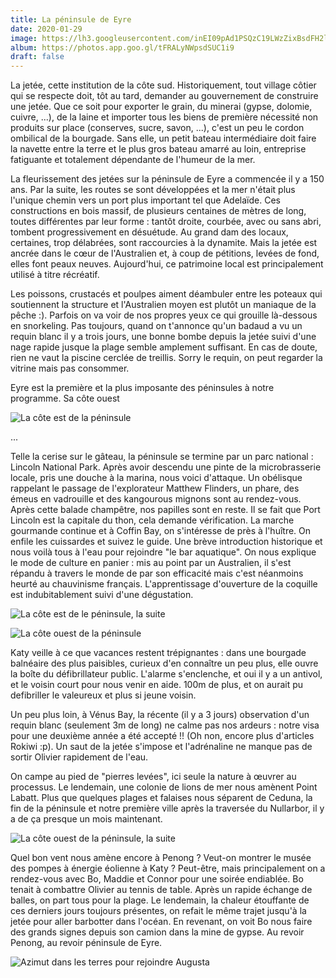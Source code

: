 ```yaml
---
title: La péninsule de Eyre
date: 2020-01-29
image: https://lh3.googleusercontent.com/inEI09pAd1PSQzC19LWzZixBsdFH2lWNSAiejLJ1fRGG15kOt6mEN8t7wFsoCyZw166904RGAI6LunUp1DCBueb0zYw9OMAPln5uIFW2BqsCxA-_BxjR2-fxqDg8kon9awk8XmEe3Ks
album: https://photos.app.goo.gl/tFRALyNWpsdSUC1i9
draft: false
---
```


La jetée, cette institution de la côte sud. Historiquement, tout village côtier qui se respecte doit, tôt au tard, demander au gouvernement de construire une jetée. Que ce soit pour exporter le grain, du minerai (gypse, dolomie, cuivre, ...), de la laine et importer tous les biens de première nécessité non produits sur place (conserves, sucre, savon, ...), c'est un peu le cordon ombilical de la bourgade. Sans elle, un petit bateau intermédiaire doit faire la navette entre la terre et le plus gros bateau amarré au loin, entreprise fatiguante et totalement dépendante de l'humeur de la mer.

La fleurissement des jetées sur la péninsule de Eyre a commencée il y a 150 ans. Par la suite, les routes se sont développées et la mer n'était plus l'unique chemin vers un port plus important tel que Adelaïde.  Ces constructions en bois massif, de plusieurs centaines de mètres de long, toutes différentes par leur forme : tantôt droite, courbée, avec ou sans abri, tombent progressivement en désuétude. Au grand dam des locaux, certaines, trop délabrées, sont raccourcies à la dynamite. Mais la jetée est ancrée dans le cœur de l'Australien et, à coup de pétitions, levées de fond, elles font peaux neuves. Aujourd'hui, ce patrimoine local est principalement utilisé à titre récréatif.

Les poissons, crustacés et poulpes aiment déambuler entre les poteaux qui soutiennent la structure et l'Australien moyen est plutôt un maniaque de la pêche :). Parfois on va voir de nos propres yeux ce qui grouille là-dessous en snorkeling. Pas toujours, quand on t'annonce qu'un badaud a vu un requin blanc il y a trois jours, une bonne bombe depuis la jetée suivi d'une nage rapide jusque la plage semble amplement suffisant. En cas de doute, rien ne vaut la piscine cerclée de treillis. Sorry le requin, on peut regarder la vitrine mais pas consommer. 

Eyre est la première et la plus imposante des péninsules à notre programme. Sa côte ouest

![La côte est de la péninsule](https://lh3.googleusercontent.com/m96POApusSvSqS1grPIpBGDi_gePHeGfCc8Ppjqx9jr4gKB42sDlp9BnKAV3WCxX9BdL8y3ONfzsOZgqWAm7g44XcemYcFXVk2EiqrHS2WPBLqlUqw9VOenBLRmeVQ7SWI7sjlcIIAM)

...

Telle la cerise sur le gâteau, la péninsule se termine par un parc national : Lincoln National Park. Après avoir descendu une pinte de la microbrasserie locale, pris une douche à la marina, nous voici d'attaque. Un obélisque rappelant le passage de l'explorateur Matthew Flinders, un phare, des émeus en vadrouille et des kangourous mignons sont au rendez-vous. Après cette balade champêtre, nos papilles sont en reste. Il se fait que Port Lincoln est la capitale du thon, cela demande vérification. La marche gourmande continue et à Coffin Bay, on s'intéresse de près à l'huître. On enfile les cuissardes et suivez le guide. Une brève introduction historique et nous voilà tous à l'eau pour rejoindre "le bar aquatique". On nous explique le mode de culture en panier : mis au point par un Australien, il s'est répandu à travers le monde de par son efficacité mais c'est néanmoins heurté au chauvinisme français. L'apprentissage d'ouverture de la coquille est indubitablement suivi d'une dégustation.

![La côte est de le péninsule, la suite](https://lh3.googleusercontent.com/_zSptMeHZu8t7_YQoAUoQNUHRa2I5xELqBfYpoMFo6NZb774TF-e5d_15BxwZiiOsGQyZbamlZxunIVqQezgO2WKllNrMAFKH4v23zdtomp7g6WzPaIzUaXDAvjXtx-ovtG1DFPUCEQ)

![La côte ouest de la péninsule](https://lh3.googleusercontent.com/oVHOsLvX5jQht-F4Voo6TU5-IWcemXKXBj2l_aPzqAHCgwzIOxy2z3PyNMz-xA6-LX56Z7wHJI6cHzfstEL31q_M2c8vwuOkPjKg15a0TicZ9iAQ1WDqvcrjygWvMjT4Fwf1CuwGrXU)

Katy veille à ce que vacances restent trépignantes : dans une bourgade balnéaire des plus paisibles, curieux d'en connaître un peu plus, elle ouvre la boîte du défibrillateur public. L'alarme s'enclenche, et oui il y a un antivol, et le voisin court pour nous venir en aide. 100m de plus, et on aurait pu defibriller le valeureux et plus si jeune voisin. 

Un peu plus loin, à Vénus Bay, la récente (il y a 3 jours) observation d'un requin blanc (seulement 3m de long) ne calme pas nos ardeurs : notre visa pour une deuxième année a été accepté !! (Oh non, encore plus d'articles Rokiwi :p). Un saut de la jetée s'impose et l'adrénaline ne manque pas de sortir Olivier rapidement de l'eau.

On campe au pied de "pierres levées", ici seule la nature à œuvrer au processus. Le lendemain, une colonie de lions de mer nous amènent Point Labatt. Plus que quelques plages et falaises nous séparent de Ceduna, la fin de la péninsule et notre première ville après la traversée du Nullarbor, il y a de ça presque un mois maintenant.

![La côte ouest de la péninsule, la suite](https://lh3.googleusercontent.com/GHRun_weFuP0ip78ciq7yliSMPp4pw1YSTIL8bzKprs1mh1_4RUK2nkZMlrGSK1y7wr0BXIHkpw2Jo8sySdpUj0djsI65hJdJStMt21cLdZxssscy0jJHAOQ9YkNIjhf2Zm-HpzKD8I)

Quel bon vent nous amène encore à Penong ? Veut-on montrer le musée des pompes à énergie éolienne à Katy ? Peut-être, mais principalement on a rendez-vous avec Bo, Maddie et Connor pour une soirée endiablée. Bo tenait à combattre Olivier au tennis de table. Après un rapide échange de balles, on part tous pour la plage. Le lendemain, la chaleur étouffante de ces derniers jours toujours présentes, on refait le même trajet jusqu'à la jetée pour aller barbotter dans l'océan. En revenant, on voit Bo nous faire des grands signes depuis son camion dans la mine de gypse. Au revoir Penong, au revoir péninsule de Eyre.

![Azimut dans les terres pour rejoindre Augusta](https://lh3.googleusercontent.com/SLzIJFgdZhNUGQn1-T1vzDrS9w0pnHtR44neMS2kyqMDB9PDVyd47P2oZGkxjQGSubobn4KCw7Y8Ud7ApuHRIoGHvXQdRCYChqBFIEvYjPH9Z8LAlMrRvd8OTdgD_0ARgC8nXUdL3UM)








